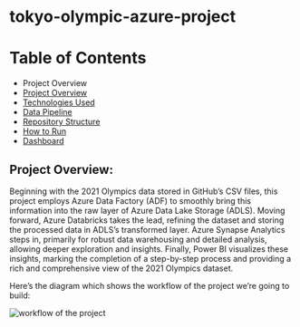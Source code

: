 # tokyo-olympic-azure-project
# Table of Contents
- Project Overview
- [Project Overview](#project-overview)
- [Technologies Used](#technologies-used)
- [Data Pipeline](#data-pipeline)
- [Repository Structure](#repository-structure)
- [How to Run](#how-to-run) 
- [Dashboard](#dashboard)
##  Project Overview:
Beginning with the 2021 Olympics data stored in GitHub’s CSV files, this project employs Azure Data Factory (ADF) to smoothly bring this information into the raw layer of Azure Data Lake Storage (ADLS). Moving forward, Azure Databricks takes the lead, refining the dataset and storing the processed data in ADLS’s transformed layer. Azure Synapse Analytics steps in, primarily for robust data warehousing and detailed analysis, allowing deeper exploration and insights. Finally, Power BI visualizes these insights, marking the completion of a step-by-step process and providing a rich and comprehensive view of the 2021 Olympics dataset.

Here’s the diagram which shows the workflow of the project we’re going to build:

![workflow of the project](https://github.com/Samiha128/tokyo-olympic-azure-project/assets/120471620/67fae82a-f2fc-443e-84eb-cbd170c70663)





